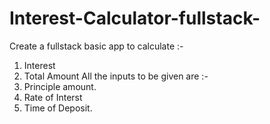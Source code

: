 # Interest-Calculator-fullstack-
Create a fullstack basic app to calculate :-
1. Interest
2. Total Amount
All the inputs to be given are :-
1. Principle amount.
2. Rate of Interst
3. Time of Deposit.
